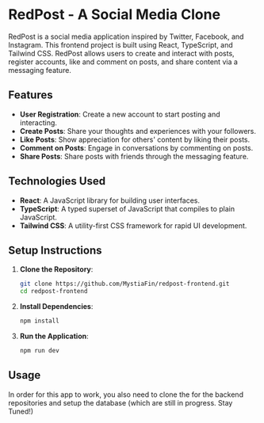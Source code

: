 # RedPost - A Social Media Clone

RedPost is a social media application inspired by Twitter, Facebook, and Instagram. This frontend project is built using React, TypeScript, and Tailwind CSS. RedPost allows users to create and interact with posts, register accounts, like and comment on posts, and share content via a messaging feature.

## Features

- **User Registration**: Create a new account to start posting and interacting.
- **Create Posts**: Share your thoughts and experiences with your followers.
- **Like Posts**: Show appreciation for others' content by liking their posts.
- **Comment on Posts**: Engage in conversations by commenting on posts.
- **Share Posts**: Share posts with friends through the messaging feature.

## Technologies Used

- **React**: A JavaScript library for building user interfaces.
- **TypeScript**: A typed superset of JavaScript that compiles to plain JavaScript.
- **Tailwind CSS**: A utility-first CSS framework for rapid UI development.

## Setup Instructions

1. **Clone the Repository**:
    ```bash
    git clone https://github.com/MystiaFin/redpost-frontend.git
    cd redpost-frontend
    ```

2. **Install Dependencies**:
    ```bash
    npm install
    ```

3. **Run the Application**:
    ```bash
    npm run dev
    ```

## Usage

In order for this app to work, you also need to clone the for the backend repositories and setup the database (which are still in progress. Stay Tuned!)
